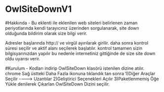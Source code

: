 # OwlSiteDownV1
#Hakkında -  Bu eklenti ile eklenilen web siteleri belirlenen zaman periyotlarında kendi tarayıcınız üzerinden sorgulanarak, site down olduğunda bildirim olarak size bilgi verir.

Adresler başlarında http:// ve virgül ayırılarak girilir. daha sonra kontrol süresi seçilir ve aktif alanı seçilerek başlatılır. 
kontrol tamamen sizin bilgisyarınızdan yapılır bu nedenle internetiniz gittiğinde de size site down oldu uyarısı verir.

#Kurulum - 
Kodları indirip OwlSiteDown klasörü istenilen dizine atılır. 
chrome Sağ üstteki Daha Fazla ikonuna tıklandık tan sonra 
  1)Diğer Araçlar Seçilir ----> Uzantılar 
  2)Geliştirici Seçenekleri Açılır
  3)Paketlenmemiş Öğe Yükle denilerek Çıkarlan OwlSiteDown Dizini seçilir.
